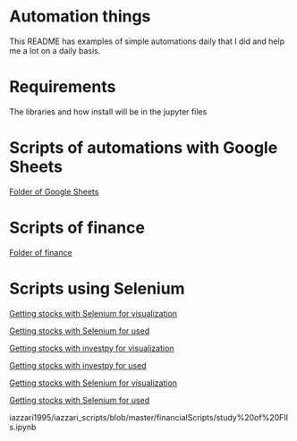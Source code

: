 # Automation things

This README has examples of simple automations daily that I did and help me a lot on a daily basis.

# Requirements

The libraries and how install will be in the jupyter files

# Scripts of automations with Google Sheets

[Folder of Google Sheets](https://github.com/iazzari1995/iazzari_scripts/tree/master/googleSheet)

# Scripts of finance

[Folder of finance](https://github.com/iazzari1995/iazzari_scripts/tree/master/financialScripts)

# Scripts using Selenium

[Getting stocks with Selenium for visualization](https://nbviewer.jupyter.org/github/iazzari1995/iazzari_scripts/blob/master/financialScripts/getStockHistoricalValuesWithSelenium.ipynb)

[Getting stocks with Selenium for used](https://github.com/iazzari1995/iazzari_scripts/blob/master/financialScripts/getStockHistoricalValuesWithSelenium.ipynb)

[Getting stocks with investpy for visualization](https://nbviewer.jupyter.org/github/iazzari1995/iazzari_scripts/blob/master/financialScripts/getStockHistoricalValuesWithSelenium.ipynb)

[Getting stocks with investpy for used](https://github.com/iazzari1995/iazzari_scripts/blob/master/financialScripts/getStockHistoricalValuesWithSelenium.ipynb)

[Getting stocks with Selenium for visualization](https://nbviewer.jupyter.org/github/iazzari1995/iazzari_scripts/blob/master/financialScripts/getStockHistoricalValuesWithSelenium.ipynb)

[Getting stocks with Selenium for used](https://github.com/iazzari1995/iazzari_scripts/blob/master/financialScripts/getStockHistoricalValuesWithSelenium.ipynb)

iazzari1995/iazzari_scripts/blob/master/financialScripts/study%20of%20FIIs.ipynb

